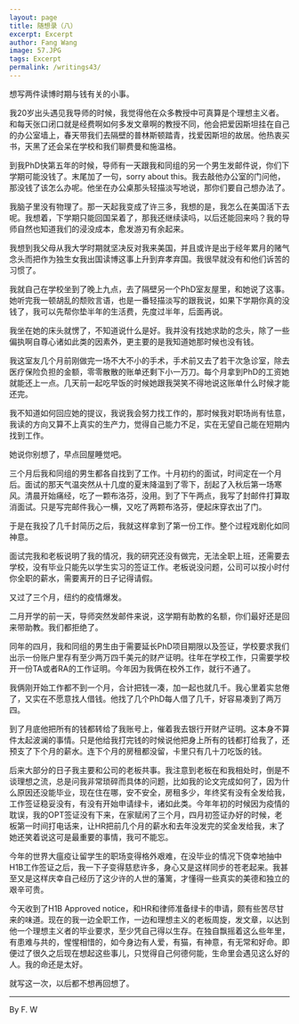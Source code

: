 ```yaml
---
layout: page
title: 随想录（八）
excerpt: Excerpt
author: Fang Wang
image: 57.JPG
tags: Excerpt
permalink: /writings43/
---
```


想写两件读博时期与钱有关的小事。

我20岁出头遇见我导师的时候，我觉得他在众多教授中可真算是个理想主义者。和每天张口闭口就是经费啊如何多发文章啊的教授不同，他会把爱因斯坦挂在自己的办公室墙上，春天带我们去隔壁的普林斯顿踏青，找爱因斯坦的故居。他热衷买书，天黑了还会呆在学校和我们聊费曼和施温格。

到我PhD快第五年的时候，导师有一天跟我和同组的另一个男生发邮件说，你们下学期可能没钱了。末尾加了一句，sorry about this。我去敲他办公室的门问他，那没钱了该怎么办呢。他坐在办公桌那头轻描淡写地说，那你们要自己想办法了。

我脑子里没有物理了。那一天起我变成了许三多，我想的是，我怎么在美国活下去呢。我想着，下学期只能回国呆着了，那我还继续读吗，以后还能回来吗？我的导师自然也知道我们的浸没成本，愈发游刃有余起来。

我想到我父母从我大学时期就坚决反对我来美国，并且或许是出于经年累月的赌气念头而把作为独生女我出国读博这事上升到弃孝弃国。我很早就没有和他们诉苦的习惯了。

我就自己在学校坐到了晚上九点，去了隔壁另一个PhD室友屋里，和她说了这事。她听完我一顿胡乱的颓败言语，也是一番轻描淡写的跟我说，如果下学期你真的没钱了，我可以先帮你垫半年的生活费，先度过半年，后面再说。

我坐在她的床头就愣了，不知道说什么是好。我并没有找她求助的念头，除了一些偏执啊自尊心诸如此类的因素外，更主要的是我知道她那时候也没有钱。

我这室友几个月前刚做完一场不大不小的手术，手术前又去了若干次急诊室，除去医疗保险负担的金额，零零散散的账单还剩下小一万刀。每个月拿到PhD的工资她就能还上一点。几天前一起吃早饭的时候她跟我哭笑不得地说这账单什么时候才能还完。

我不知道如何回应她的提议，我说我会努力找工作的，那时候我对职场尚有怯意，我读的方向又算不上真实的生产力，觉得自己能力不足，实在无望自己能在短期内找到工作。

她说你别想了，早点回屋睡觉吧。

三个月后我和同组的男生都各自找到了工作。十月初约的面试，时间定在一个月后。面试的那天气温突然从十几度的夏末降温到了零下，刮起了入秋后第一场寒风。清晨开始痛经，吃了一颗布洛芬，没用。到了下午两点，我写了封邮件打算取消面试。只是写完邮件我心一横，又吃了两颗布洛芬，便起床穿衣出了门。

于是在我投了几千封简历之后，我就这样拿到了第一份工作。整个过程戏剧化如同神意。

面试完我和老板说明了我的情况，我的研究还没有做完，无法全职上班，还需要去学校，没有毕业只能先以学生实习的签证工作。老板说没问题，公司可以按小时付你全职的薪水，需要离开的日子记得请假。

又过了三个月，纽约的疫情爆发。

二月开学的前一天，导师突然发邮件来说，这学期有助教的名额，你们最好还是回来带助教。我们都拒绝了。

同年的四月，我和同组的男生由于需要延长PhD项目期限以及签证，学校要求我们出示一份账户里存有至少两万四千美元的财产证明。往年在学校工作，只需要学校开一份TA或者RA的工作证明。今年因为我俩在校外工作，就行不通了。

我俩刚开始工作都不到一个月，合计把钱一凑，加一起也就几千。我心里着实怠倦了，又实在不愿意找人借钱。他找了几个PhD每人借了几千，好容易凑到了两万四。

到了月底他把所有的钱都转给了我账号上，催着我去银行开财产证明。这本身不算件太起波澜的事情。只是他给我打完钱的时候说他把身上所有的钱都打给我了，还预支了下个月的薪水。连下个月的房租都没留，卡里只有几十刀吃饭的钱。

后来大部分的日子我主要和公司的老板共事。我注意到老板在和我相处时，倒是不谈理想之流，总是问我非常琐碎而具体的问题，比如我的论文完成如何了，因为什么原因还没能毕业，现在住在哪，安不安全，房租多少，年终奖有没有全发给我，工作签证稳妥没有，有没有开始申请绿卡，诸如此类。今年年初的时候因为疫情的耽误，我的OPT签证没有下来，在家赋闲了三个月，四月初签证办好的时候，老板第一时间打电话来，让HR把前几个月的薪水和去年没发完的奖金发给我，末了她还笑着说这可是最重要的事情，我可不能忘。

今年的世界大瘟疫让留学生的职场变得格外艰难，在没毕业的情况下侥幸地抽中H1B工作签证之后，我一下子变得慈悲许多，身心又是这样同步的苍老起来。我甚至又是这样庆幸自己经历了这少许的人世的藩篱，才懂得一些真实的美德和独立的艰辛可贵。

今天收到了H1B Approved notice，和HR和律师准备绿卡的申请，颇有些苦尽甘来的味道。现在的我一边全职工作，一边和理想主义的老板周旋，发文章，以达到他一个理想主义者的毕业要求，至少凭自己得以生存。在独自飘摇着这么些年里，有患难与共的，惺惺相惜的，如今身边有人爱，有猫，有神意，有无常和好命。即便过了很久之后现在想起这些事儿，只觉得自己何德何能，生命里会遇见这么好的人。我的命还是太好。

就写这一次，以后都不想再回想了。

****

By F. W